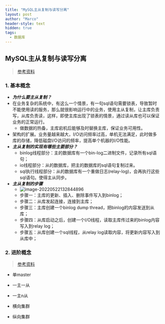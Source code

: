 ```yaml
---
title: "MySQL主从复制与读写分离"
layout: post
author: "Marco"
header-style: text
hidden: true
tags:
  - 数据库
---
```


## MySQL主从复制与读写分离

> [参考资料](https://m.php.cn/article/462450.html)

### 1. 基本概念

- ***为什么要主从复制？***
- 在业务复杂的系统中，有这么一个情景，有一句sql语句需要锁表，导致暂时不能使用读的服务，那么就很影响运行中的业务，使用主从复制，让主库负责写，从库负责读，这样，即使主库出现了锁表的情景，通过读从库也可以保证业务的正常运行。
  - 做数据的热备，主库宕机后能够及时替换主库，保证业务可用性。
- 架构的扩展。业务量越来越大，I/O访问频率过高，单机无法满足，此时做多库的存储，降低磁盘I/O访问的频率，提高单个机器的I/O性能。
- ***主从复制的实现有哪些主要部分？***
  - binlog线程部分：主的数据库有一个bin-log二进制文件，记录所有sql语句；
  - io线程部分：从的数据库，把主的数据库的sql语句复制过来。
  - sql执行线程部分：从的数据库有一个重做日志(relay-log)，会再执行这些sql语句。使得主从同步。
- ***主从复制的步骤***
  - ![image-20220522132844896](https://s2.loli.net/2022/05/22/Olm8fQAvTg146Vz.png)
  - 步骤一：主库的更新、插入、删除事件写入到binlog；
  - 步骤二：从库发起连接，连接到主库；
  - 步骤三：主库创建一个binlog dump thread，把binlog的内容发送到从库；
  - 步骤四：从库启动之后，创建一个I/O线程，读取主库传过来的binlog内容写入到relay log；
  - 步骤五：从库创建一个sql线程，从relay log读取内容，将更新内容写入到从库中；

### 2. 进阶概念

> [参考资料](https://blog.csdn.net/linkingfei/article/details/102774992)

- 单master

- 一主一从

- 一主n从

- 横向集群

- 纵向集群

    